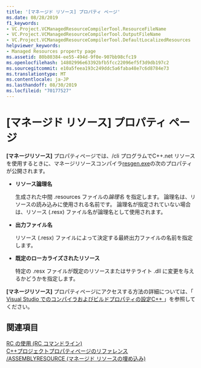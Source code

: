 ```yaml
---
title: '[マネージド リソース] プロパティ ページ'
ms.date: 08/28/2019
f1_keywords:
- VC.Project.VCManagedResourceCompilerTool.ResourceFileName
- VC.Project.VCManagedResourceCompilerTool.OutputFileName
- VC.Project.VCManagedResourceCompilerTool.DefaultLocalizedResources
helpviewer_keywords:
- Managed Resources property page
ms.assetid: 80b80384-ee55-494d-9f0e-907bb98cfc19
ms.openlocfilehash: 14802996e63392bfb5fcc22096ef5f3d9db197c2
ms.sourcegitcommit: e10a5feea193c249ddc5a6faba48e7c6d8784e73
ms.translationtype: MT
ms.contentlocale: ja-JP
ms.lasthandoff: 08/30/2019
ms.locfileid: "70177527"
---
```

# <a name="managed-resources-property-page"></a>[マネージド リソース] プロパティ ページ

**[マネージリソース]** プロパティページでは、/cli プログラムでC++.net リソースを使用するときに、マネージリソースコンパイラ[resgen.exe](/dotnet/framework/tools/resgen-exe-resource-file-generator)の次のプロパティが公開されます。

- **リソース論理名**

   生成された中間 .resources ファイルの*論理名* を指定します。 論理名は、リソースの読み込みに使用される名前です。 論理名が指定されていない場合は、リソース (.resx) ファイル名が論理名として使用されます。

- **出力ファイル名**

   リソース (.resx) ファイルによって決定する最終出力ファイルの名前を指定します。

- **既定のローカライズされたリソース**

   特定の .resx ファイルが既定のリソースまたはサテライト .dll に変更を与えるかどうかを指定します。

**[マネージリソース]** プロパティページにアクセスする方法の詳細については、「 [Visual Studio でのコンパイラおよびビルドプロパティの設定C++ ](../working-with-project-properties.md)」を参照してください。

## <a name="see-also"></a>関連項目

[RC の使用 (RC コマンドライン)](/windows/win32/menurc/using-rc-the-rc-command-line-)<br>
[C++プロジェクトプロパティページのリファレンス](property-pages-visual-cpp.md)<br>
[/ASSEMBLYRESOURCE (マネージド リソースの埋め込み)](assemblyresource-embed-a-managed-resource.md)

